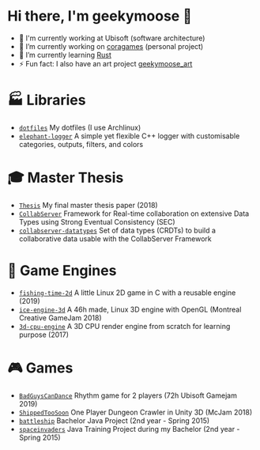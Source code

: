 # Hi there, I'm geekymoose 👋

- 🏢 I'm currently working at Ubisoft (software architecture)
- 🚧 I’m currently working on [coragames](https://github.com/geekymoose/coragames) (personal project)
- 🌱 I’m currently learning [Rust](https://www.rust-lang.org/learn)
- ⚡ Fun fact: I also have an art project [geekymoose_art](https://www.instagram.com/geekymoose_art)

# 🏭 Libraries

- [`dotfiles`](https://github.com/geekymoose/dotfiles) My dotfiles (I use Archlinux)
- [`elephant-logger`](https://github.com/geekymoose/elephant-logger) A simple yet flexible C++ logger with customisable categories, outputs, filters, and colors

# 🎓 Master Thesis

- [`Thesis`](https://papyrus.bib.umontreal.ca/xmlui/handle/1866/22532) My final master thesis paper (2018)
- [`CollabServer`](https://github.com/collabserver) Framework for Real-time collaboration on extensive Data Types using Strong Eventual Consistency (SEC)
- [`collabserver-datatypes`](https://github.com/collabserver/collabserver-datatypes) Set of data types (CRDTs) to build a collaborative data usable with the CollabServer Framework

# 🔧 Game Engines

- [`fishing-time-2d`](https://github.com/geekymoose/fishing-time-2d) A little Linux 2D game in C with a reusable engine (2019)
- [`ice-engine-3d`](https://github.com/geekymoose/ice-engine-3d) A 46h made, Linux 3D engine with OpenGL (Montreal Creative GameJam 2018)
- [`3d-cpu-engine`](https://github.com/geekymoose/3d-cpu-engine) A 3D CPU render engine from scratch for learning purpose (2017)

# 🎮 Games

- [`BadGuysCanDance`](https://github.com/geekymoose/BadGuysCanDance) Rhythm game for 2 players (72h Ubisoft Gamejam 2019)
- [`ShippedTooSoon`](https://github.com/geekymoose/ShippedTooSoon) One Player Dungeon Crawler in Unity 3D (McJam 2018)
- [`battleship`](https://github.com/geekymoose/battleship) Bachelor Java Project (2nd year - Spring 2015)
- [`spaceinvaders`](https://github.com/geekymoose/spaceinvaders) Java Training Project during my Bachelor (2nd year - Spring 2015)

<!--
**geekymoose/geekymoose** is a ✨ _special_ ✨ repository because its `README.md` (this file) appears on your GitHub profile.

Here are some ideas to get you started:

- 🔭 I’m currently working on ...
- 🌱 I’m currently learning ...
- 👯 I’m looking to collaborate on ...
- 🤔 I’m looking for help with ...
- 💬 Ask me about ...
- 📫 How to reach me: ...
- 😄 Pronouns: ...
- ⚡ Fun fact: ...
-->
